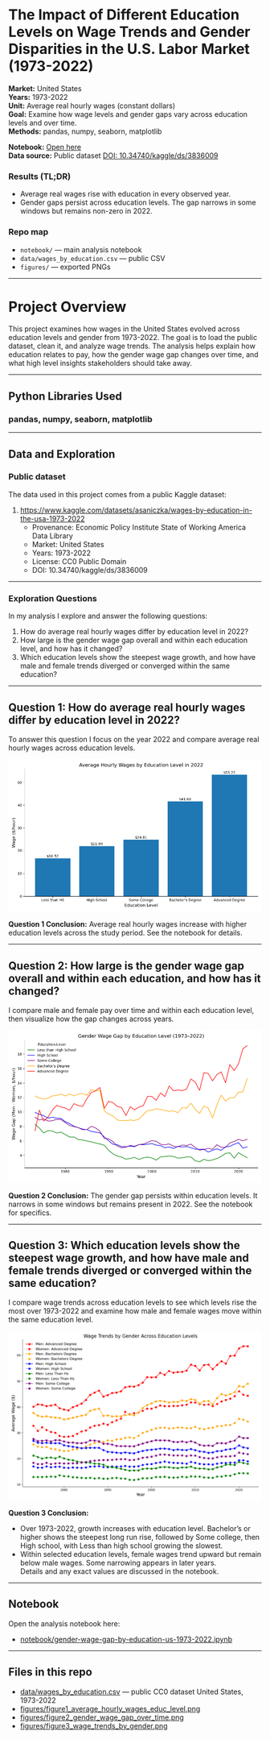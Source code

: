 # The Impact of Different Education Levels on Wage Trends and Gender Disparities in the U.S. Labor Market (1973-2022)

**Market:** United States  
**Years:** 1973-2022  
**Unit:** Average real hourly wages (constant dollars)  
**Goal:** Examine how wage levels and gender gaps vary across education levels and over time.  
**Methods:** pandas, numpy, seaborn, matplotlib  

**Notebook:** [Open here](notebook/gender-wage-gap-by-education-us-1973-2022.ipynb)  
**Data source:** Public dataset [DOI: 10.34740/kaggle/ds/3836009](https://doi.org/10.34740/kaggle/ds/3836009)

### Results (TL;DR)
- Average real wages rise with education in every observed year.
- Gender gaps persist across education levels. The gap narrows in some windows but remains non-zero in 2022.

### Repo map
- `notebook/` — main analysis notebook  
- `data/wages_by_education.csv` — public CSV  
- `figures/` — exported PNGs

---

# Project Overview

This project examines how wages in the United States evolved across education levels and gender from 1973-2022. The goal is to load the public dataset, clean it, and analyze wage trends. The analysis helps explain how education relates to pay, how the gender wage gap changes over time, and what high level insights stakeholders should take away.

---

## Python Libraries Used
### pandas, numpy, seaborn, matplotlib

---

## Data and Exploration
### Public dataset

The data used in this project comes from a public Kaggle dataset:

1. https://www.kaggle.com/datasets/asaniczka/wages-by-education-in-the-usa-1973-2022  
   - Provenance: Economic Policy Institute State of Working America Data Library  
   - Market: United States  
   - Years: 1973-2022  
   - License: CC0 Public Domain  
   - DOI: 10.34740/kaggle/ds/3836009

---

### Exploration Questions

In my analysis I explore and answer the following questions:

1. How do average real hourly wages differ by education level in 2022? 
2. How large is the gender wage gap overall and within each education level, and how has it changed?
3. Which education levels show the steepest wage growth, and how have male and female trends diverged or converged within the same education?

---

## Question 1: How do average real hourly wages differ by education level in 2022?

To answer this question I focus on the year 2022 and compare average real hourly wages across education levels. 

![Average wages by education](figures/figure1_average_hourly_wages_educ_level.png)

**Question 1 Conclusion:** Average real hourly wages increase with higher education levels across the study period. See the notebook for details.

---

## Question 2: How large is the gender wage gap overall and within each education, and how has it changed?

I compare male and female pay over time and within each education level, then visualize how the gap changes across years.

![Gender wage gap over time](figures/figure2_gender_wage_gap_over_time.png)

**Question 2 Conclusion:** The gender gap persists within education levels. It narrows in some windows but remains present in 2022. See the notebook for specifics.

---

## Question 3: Which education levels show the steepest wage growth, and how have male and female trends diverged or converged within the same education?

I compare wage trends across education levels to see which levels rise the most over 1973-2022 and examine how male and female wages move within the same education level.

![Wage trends by education and gender](figures/figure3_wage_trends_by_gender.png)

**Question 3 Conclusion:**  
- Over 1973-2022, growth increases with education level. Bachelor’s or higher shows the steepest long run rise, followed by Some college, then High school, with Less than high school growing the slowest.  
- Within selected education levels, female wages trend upward but remain below male wages. Some narrowing appears in later years.  
Details and any exact values are discussed in the notebook.

---

## Notebook

Open the analysis notebook here:

- [notebook/gender-wage-gap-by-education-us-1973-2022.ipynb](notebook/gender-wage-gap-by-education-us-1973-2022.ipynb)

---

## Files in this repo

- [data/wages_by_education.csv](data/wages_by_education.csv) — public CC0 dataset United States, 1973-2022  
- [figures/figure1_average_hourly_wages_educ_level.png](figures/figure1_average_hourly_wages_educ_level.png)  
- [figures/figure2_gender_wage_gap_over_time.png](figures/figure2_gender_wage_gap_over_time.png)  
- [figures/figure3_wage_trends_by_gender.png](figures/figure3_wage_trends_by_gender.png)
